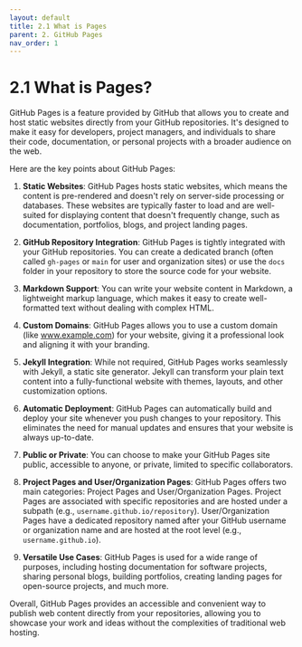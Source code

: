 ```yaml
---
layout: default
title: 2.1 What is Pages
parent: 2. GitHub Pages
nav_order: 1
---
```


# 2.1 What is Pages?

GitHub Pages is a feature provided by GitHub that allows you to create and host static websites directly from your GitHub repositories. It's designed to make it easy for developers, project managers, and individuals to share their code, documentation, or personal projects with a broader audience on the web.

Here are the key points about GitHub Pages:

1. **Static Websites**: GitHub Pages hosts static websites, which means the content is pre-rendered and doesn't rely on server-side processing or databases. These websites are typically faster to load and are well-suited for displaying content that doesn't frequently change, such as documentation, portfolios, blogs, and project landing pages.

2. **GitHub Repository Integration**: GitHub Pages is tightly integrated with your GitHub repositories. You can create a dedicated branch (often called `gh-pages` or `main` for user and organization sites) or use the `docs` folder in your repository to store the source code for your website.

3. **Markdown Support**: You can write your website content in Markdown, a lightweight markup language, which makes it easy to create well-formatted text without dealing with complex HTML.

4. **Custom Domains**: GitHub Pages allows you to use a custom domain (like www.example.com) for your website, giving it a professional look and aligning it with your branding.

5. **Jekyll Integration**: While not required, GitHub Pages works seamlessly with Jekyll, a static site generator. Jekyll can transform your plain text content into a fully-functional website with themes, layouts, and other customization options.

6. **Automatic Deployment**: GitHub Pages can automatically build and deploy your site whenever you push changes to your repository. This eliminates the need for manual updates and ensures that your website is always up-to-date.

7. **Public or Private**: You can choose to make your GitHub Pages site public, accessible to anyone, or private, limited to specific collaborators.

8. **Project Pages and User/Organization Pages**: GitHub Pages offers two main categories: Project Pages and User/Organization Pages. Project Pages are associated with specific repositories and are hosted under a subpath (e.g., `username.github.io/repository`). User/Organization Pages have a dedicated repository named after your GitHub username or organization name and are hosted at the root level (e.g., `username.github.io`).

9. **Versatile Use Cases**: GitHub Pages is used for a wide range of purposes, including hosting documentation for software projects, sharing personal blogs, building portfolios, creating landing pages for open-source projects, and much more.

Overall, GitHub Pages provides an accessible and convenient way to publish web content directly from your repositories, allowing you to showcase your work and ideas without the complexities of traditional web hosting.